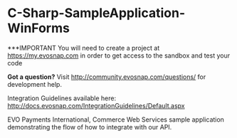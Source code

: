 C-Sharp-SampleApplication-WinForms
=======================================
***IMPORTANT You will need to create a project at https://my.evosnap.com in order to get access to the sandbox and test your code

<b>Got a question?</b>  Visit http://community.evosnap.com/questions/ for development help.  

Integration Guidelines available here:  http://docs.evosnap.com/IntegrationGuidelines/Default.aspx

EVO Payments International, Commerce Web Services sample application demonstrating the flow of how to integrate with our API. 
